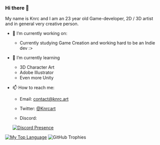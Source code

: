 ### Hi there 👋

My name is Knrc and I am an 23 year old Game-developer, 2D / 3D artist and in general very creative person.

- 🔭 I’m currently working on:
  * Currently studying Game Creation and working hard to be an Indie dev :> 

- 🌱 I’m currently learning
  * 3D Character Art
  * Adobe Illustrator
  * Even more Unity

- 📫 How to reach me:

  * Email: contact@knrc.art
  
  * Twitter: [@Knrcart](https://twitter.com/knrcart)
  
  * Discord: 
  
  [![Discord Presence](https://lanyard-profile-readme.vercel.app/api/169525054122491905)](https://discord.com/users/169525054122491905)

  
 <!-- [![Discord Presence](https://lanyard-profile-readme.vercel.app/api/169525054122491905)](https://discord.com/users/169525054122491905)-->
  
 
 [![My Top Language](https://github-readme-stats.vercel.app/api/top-langs/?username=knrcs&theme=tokyonight&layout=compact&langs_count=8)](.)
 ![GitHub Trophies](https://github-profile-trophy.vercel.app/?username=Knrcs&theme=onestar)
  <!--![Top Langs](https://github-readme-stats.vercel.app/api/top-langs/?username=Knrcs&layout=compact&langs_count=)-->



<!--
**Knrcs/Knrcs** is a ✨ _special_ ✨ repository because its `README.md` (this file) appears on your GitHub profile.

Here are some ideas to get you started:

- 🔭 I’m currently working on ...
- 🌱 I’m currently learning ...
- 👯 I’m looking to collaborate on ...
- 🤔 I’m looking for help with ...
- 💬 Ask me about ...
- 📫 How to reach me: ...
- 😄 Pronouns: ...
- ⚡ Fun fact: ...
-->
